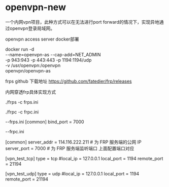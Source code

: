 # openvpn-new

一个内网vpn项目，此种方式可以在无法进行port forward的情况下，实现异地通过openvpn登录局域网。


openvpn access server  docker部署

docker run -d \
  --name=openvpn-as --cap-add=NET_ADMIN \
  -p 943:943 -p 443:443 -p 1194:1194/udp \
  -v /usr/openvpn:/openvpn \
  openvpn/openvpn-as

frps github 下载地址  https://github.com/fatedier/frp/releases

内网穿透frp具体实现方式

./frps -c frps.ini

./frpc -c frpc.ini

--frps.ini
[common]
bind_port = 7000 

--frpc.ini

  [common]
server_addr = 114.116.222.211   # 为 FRP 服务端的公网 IP
server_port = 7000              # 为 FRP 服务端监听端口 上面配置端口对应

[vpn_test_tcp]
type = tcp
#local_ip = 127.0.0.1
local_port = 1194
remote_port = 21194

[vpn_test_udp]
type = udp
#local_ip = 127.0.0.1
local_port = 1194
remote_port = 21194
